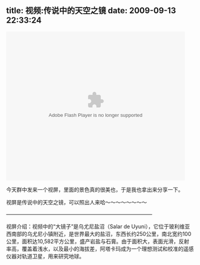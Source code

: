 title: 视频:传说中的天空之镜
date: 2009-09-13 22:33:24
---

<p><embed width="480" align="middle" type="application/x-shockwave-flash" allowscriptaccess="sameDomain" height="400" quality="high" src="http://player.youku.com/player.php/sid/XMTE3OTg2MDU2/v.swf"></embed></p>
<p>今天群中发来一个视屏，里面的景色真的很美也，于是我也拿出来分享一下。</p>
<p>视屏是传说中的天空之镜，可以照出人来哈～～～～～～～～</p>
<p>&mdash;&mdash;&mdash;&mdash;&mdash;&mdash;&mdash;&mdash;&mdash;&mdash;&mdash;&mdash;&mdash;&mdash;&mdash;&mdash;&mdash;&mdash;&mdash;&mdash;&mdash;&mdash;&mdash;&mdash;&mdash;&mdash;&mdash;&mdash;</p>
<p>视屏介绍：视频中的&ldquo;大镜子&rdquo;是乌尤尼盐沼（Salar de Uyuni），它位于玻利维亚西南部的乌尤尼小镇附近，是世界最大的盐沼，东西长约250公里，南北宽约100公里，面积达10,582平方公里，盛产岩盐与石膏。由于面积大，表面光滑，反射率高，覆盖着浅水，以及最小的海拔差，阿塔卡玛成为一个理想测试和校准的遥感仪器对轨道卫星，用来研究地球。</p>